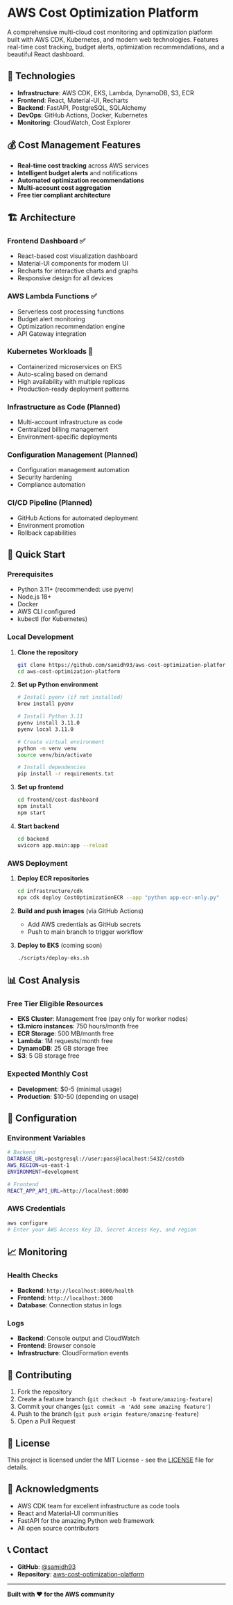 # AWS Cost Optimization Platform

A comprehensive multi-cloud cost monitoring and optimization platform built with AWS CDK, Kubernetes, and modern web technologies. Features real-time cost tracking, budget alerts, optimization recommendations, and a beautiful React dashboard.

## 🚀 Technologies

- **Infrastructure**: AWS CDK, EKS, Lambda, DynamoDB, S3, ECR
- **Frontend**: React, Material-UI, Recharts
- **Backend**: FastAPI, PostgreSQL, SQLAlchemy
- **DevOps**: GitHub Actions, Docker, Kubernetes
- **Monitoring**: CloudWatch, Cost Explorer

## 💰 Cost Management Features

- **Real-time cost tracking** across AWS services
- **Intelligent budget alerts** and notifications
- **Automated optimization recommendations**
- **Multi-account cost aggregation**
- **Free tier compliant architecture**

## 🏗️ Architecture

### Frontend Dashboard ✅
- React-based cost visualization dashboard
- Material-UI components for modern UI
- Recharts for interactive charts and graphs
- Responsive design for all devices

### AWS Lambda Functions ✅
- Serverless cost processing functions
- Budget alert monitoring
- Optimization recommendation engine
- API Gateway integration

### Kubernetes Workloads 🚧
- Containerized microservices on EKS
- Auto-scaling based on demand
- High availability with multiple replicas
- Production-ready deployment patterns

### Infrastructure as Code (Planned)
- Multi-account infrastructure as code
- Centralized billing management
- Environment-specific deployments

### Configuration Management (Planned)
- Configuration management automation
- Security hardening
- Compliance automation

### CI/CD Pipeline (Planned)
- GitHub Actions for automated deployment
- Environment promotion
- Rollback capabilities

## 🚀 Quick Start

### Prerequisites
- Python 3.11+ (recommended: use pyenv)
- Node.js 18+
- Docker
- AWS CLI configured
- kubectl (for Kubernetes)

### Local Development

1. **Clone the repository**
   ```bash
   git clone https://github.com/samidh93/aws-cost-optimization-platform.git
   cd aws-cost-optimization-platform
   ```

2. **Set up Python environment**
   ```bash
   # Install pyenv (if not installed)
   brew install pyenv
   
   # Install Python 3.11
   pyenv install 3.11.0
   pyenv local 3.11.0
   
   # Create virtual environment
   python -m venv venv
   source venv/bin/activate
   
   # Install dependencies
   pip install -r requirements.txt
   ```

3. **Set up frontend**
   ```bash
   cd frontend/cost-dashboard
   npm install
   npm start
   ```

4. **Start backend**
   ```bash
   cd backend
   uvicorn app.main:app --reload
   ```

### AWS Deployment

1. **Deploy ECR repositories**
   ```bash
   cd infrastructure/cdk
   npx cdk deploy CostOptimizationECR --app "python app-ecr-only.py"
   ```

2. **Build and push images** (via GitHub Actions)
   - Add AWS credentials as GitHub secrets
   - Push to main branch to trigger workflow

3. **Deploy to EKS** (coming soon)
   ```bash
   ./scripts/deploy-eks.sh
   ```

## 📊 Cost Analysis

### Free Tier Eligible Resources
- **EKS Cluster**: Management free (pay only for worker nodes)
- **t3.micro instances**: 750 hours/month free
- **ECR Storage**: 500 MB/month free
- **Lambda**: 1M requests/month free
- **DynamoDB**: 25 GB storage free
- **S3**: 5 GB storage free

### Expected Monthly Cost
- **Development**: $0-5 (minimal usage)
- **Production**: $10-50 (depending on usage)

## 🔧 Configuration

### Environment Variables
```bash
# Backend
DATABASE_URL=postgresql://user:pass@localhost:5432/costdb
AWS_REGION=us-east-1
ENVIRONMENT=development

# Frontend
REACT_APP_API_URL=http://localhost:8000
```

### AWS Credentials
```bash
aws configure
# Enter your AWS Access Key ID, Secret Access Key, and region
```

## 📈 Monitoring

### Health Checks
- **Backend**: `http://localhost:8000/health`
- **Frontend**: `http://localhost:3000`
- **Database**: Connection status in logs

### Logs
- **Backend**: Console output and CloudWatch
- **Frontend**: Browser console
- **Infrastructure**: CloudFormation events

## 🤝 Contributing

1. Fork the repository
2. Create a feature branch (`git checkout -b feature/amazing-feature`)
3. Commit your changes (`git commit -m 'Add some amazing feature'`)
4. Push to the branch (`git push origin feature/amazing-feature`)
5. Open a Pull Request

## 📝 License

This project is licensed under the MIT License - see the [LICENSE](LICENSE) file for details.

## 🙏 Acknowledgments

- AWS CDK team for excellent infrastructure as code tools
- React and Material-UI communities
- FastAPI for the amazing Python web framework
- All open source contributors

## 📞 Contact

- **GitHub**: [@samidh93](https://github.com/samidh93)
- **Repository**: [aws-cost-optimization-platform](https://github.com/samidh93/aws-cost-optimization-platform)

---

**Built with ❤️ for the AWS community**